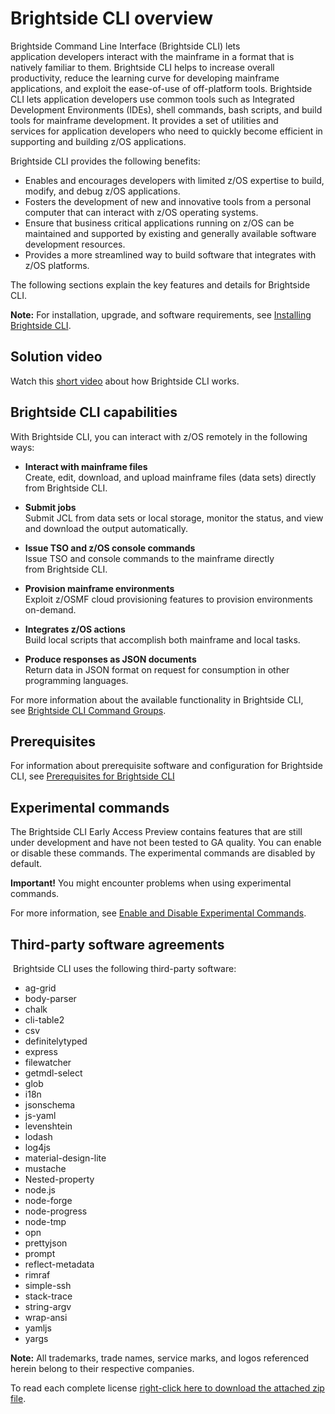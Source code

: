 # Brightside CLI overview

Brightside Command Line Interface (Brightside CLI) lets
application developers interact with the mainframe in a format that is
natively familiar to them. Brightside CLI helps to increase overall
productivity, reduce the learning curve for developing mainframe
applications, and exploit the ease-of-use of off-platform tools.
Brightside CLI lets application developers use common tools such
as Integrated Development Environments (IDEs), shell commands, bash
scripts, and build tools for mainframe development. It provides a set of
utilities and services for application developers who need to quickly
become efficient in supporting and building z/OS applications.

Brightside CLI provides the following benefits:

  - Enables and encourages developers with limited z/OS expertise to
    build, modify, and debug z/OS applications.
  - Fosters the development of new and innovative tools from a personal
    computer that can interact with z/OS operating systems.
  - Ensure that business critical applications running on z/OS can be
    maintained and supported by existing and generally available
    software development resources.
  - Provides a more streamlined way to build software that integrates
    with z/OS platforms. 

The following sections explain the key features and details for Brightside CLI.

**Note:** For installation, upgrade, and software requirements, see [Installing Brightside CLI](cli-installcli.md).

## Solution video

Watch this [short video](https://www.youtube.com/watch?v=0MvAv5ApolI) about how Brightside CLI works. 

## Brightside CLI capabilities

With Brightside CLI, you can interact with z/OS remotely in the
following ways:

  - **Interact with mainframe files**  
    Create, edit, download, and upload mainframe files (data sets)
    directly from Brightside CLI. 

  - **Submit jobs**  
    Submit JCL from data sets or local storage, monitor the status, and
    view and download the output automatically.

  - **Issue TSO and z/OS console commands**  
    Issue TSO and console commands to the mainframe directly
    from Brightside CLI.

  - **Provision mainframe environments**  
    Exploit z/OSMF cloud provisioning features to provision environments
    on-demand.

  - **Integrates z/OS actions**  
    Build local scripts that accomplish both mainframe and local tasks. 

  - **Produce responses as JSON documents**  
    Return data in JSON format on request for consumption in other
    programming languages.

For more information about the available functionality in Brightside
CLI, see [Brightside CLI Command
Groups](cli-commandgroups.md).

## Prerequisites
For information about prerequisite software and configuration for Brightside CLI, see [Prerequisites for Brightside CLI](precli.md)

## Experimental commands

The Brightside CLI Early Access Preview contains features that are still
under development and have not been tested to GA quality. You can enable
or disable these commands. The experimental commands are disabled by
default.

**Important!** You might encounter problems when using experimental
commands. 

For more information, see [Enable and Disable Experimental
Commands](cli-enabledisablexperimentalcommands.md).


## Third-party software agreements

 Brightside CLI uses the following third-party
software:  

  - ag-grid
  - body-parser
  - chalk
  - cli-table2
  - csv
  - definitelytyped
  - express
  - filewatcher
  - getmdl-select
  - glob
  - i18n
  - jsonschema
  - js-yaml
  - levenshtein
  - lodash
  - log4js
  - material-design-lite
  - mustache
  - Nested-property
  - node.js
  - node-forge
  - node-progress
  - node-tmp
  - opn
  - prettyjson
  - prompt
  - reflect-metadata
  - rimraf
  - simple-ssh
  - stack-trace
  - string-argv
  - wrap-ansi
  - yamljs
  - yargs

**Note:** All trademarks, trade names, service marks, and logos
referenced herein belong to their respective companies.

To read each complete license [right-click here to download the attached zip file](/attachments/448246817.zip).
